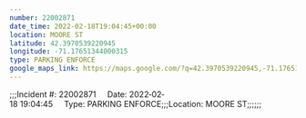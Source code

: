 ```yaml
---
number: 22002871
date_time: 2022-02-18T19:04:45+00:00
location: MOORE ST
latitude: 42.3970539220945
longitude: -71.17651344000315
type: PARKING ENFORCE
google_maps_link: https://maps.google.com/?q=42.3970539220945,-71.17651344000315
---
```


;;;Incident #: 22002871     Date: 2022‐02‐18 19:04:45     Type: PARKING ENFORCE;;;Location: MOORE ST;;;;;;
